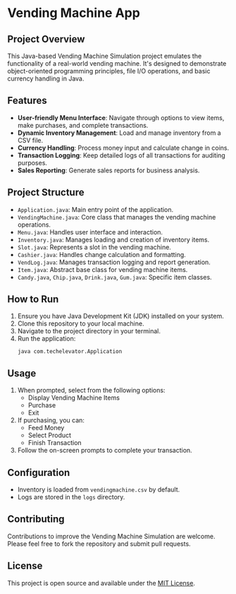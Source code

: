 # Vending Machine App

## Project Overview

This Java-based Vending Machine Simulation project emulates the functionality of a real-world vending machine. It's designed to demonstrate object-oriented programming principles, file I/O operations, and basic currency handling in Java.

## Features

- **User-friendly Menu Interface**: Navigate through options to view items, make purchases, and complete transactions.
- **Dynamic Inventory Management**: Load and manage inventory from a CSV file.
- **Currency Handling**: Process money input and calculate change in coins.
- **Transaction Logging**: Keep detailed logs of all transactions for auditing purposes.
- **Sales Reporting**: Generate sales reports for business analysis.

## Project Structure

- `Application.java`: Main entry point of the application.
- `VendingMachine.java`: Core class that manages the vending machine operations.
- `Menu.java`: Handles user interface and interaction.
- `Inventory.java`: Manages loading and creation of inventory items.
- `Slot.java`: Represents a slot in the vending machine.
- `Cashier.java`: Handles change calculation and formatting.
- `VendLog.java`: Manages transaction logging and report generation.
- `Item.java`: Abstract base class for vending machine items.
- `Candy.java`, `Chip.java`, `Drink.java`, `Gum.java`: Specific item classes.

## How to Run

1. Ensure you have Java Development Kit (JDK) installed on your system.
2. Clone this repository to your local machine.
3. Navigate to the project directory in your terminal.
4. Run the application:
   ```
   java com.techelevator.Application
   ```

## Usage

1. When prompted, select from the following options:
   - Display Vending Machine Items
   - Purchase
   - Exit
2. If purchasing, you can:
   - Feed Money
   - Select Product
   - Finish Transaction
3. Follow the on-screen prompts to complete your transaction.

## Configuration

- Inventory is loaded from `vendingmachine.csv` by default.
- Logs are stored in the `logs` directory.

## Contributing

Contributions to improve the Vending Machine Simulation are welcome. Please feel free to fork the repository and submit pull requests.

## License

This project is open source and available under the [MIT License](LICENSE).
